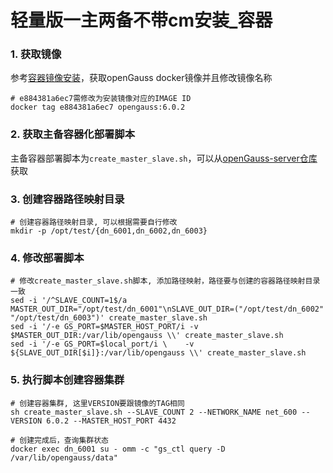 # 轻量版一主两备不带cm安装_容器

### 1. 获取镜像
参考[容器镜像安装](./容器镜像安装.md)，获取openGauss docker镜像并且修改镜像名称
```
# e884381a6ec7需修改为安装镜像对应的IMAGE ID
docker tag e884381a6ec7 opengauss:6.0.2
```
### 2. 获取主备容器化部署脚本

主备容器部署脚本为`create_master_slave.sh`，可以从[openGauss-server仓库](https://gitcode.com/opengauss/openGauss-server/tree/master/docker/dockerfiles)获取

### 3. 创建容器路径映射目录
```
# 创建容器路径映射目录, 可以根据需要自行修改
mkdir -p /opt/test/{dn_6001,dn_6002,dn_6003}
```

### 4. 修改部署脚本
```
# 修改create_master_slave.sh脚本, 添加路径映射，路径要与创建的容器路径映射目录一致
sed -i '/^SLAVE_COUNT=1$/a MASTER_OUT_DIR="/opt/test/dn_6001"\nSLAVE_OUT_DIR=("/opt/test/dn_6002" "/opt/test/dn_6003")' create_master_slave.sh
sed -i '/-e GS_PORT=$MASTER_HOST_PORT/i -v $MASTER_OUT_DIR:/var/lib/opengauss \\' create_master_slave.sh
sed -i '/-e GS_PORT=$local_port/i \    -v ${SLAVE_OUT_DIR[$i]}:/var/lib/opengauss \\' create_master_slave.sh

```

### 5. 执行脚本创建容器集群

```
# 创建容器集群, 这里VERSION要跟镜像的TAG相同
sh create_master_slave.sh --SLAVE_COUNT 2 --NETWORK_NAME net_600 --VERSION 6.0.2 --MASTER_HOST_PORT 4432

# 创建完成后，查询集群状态
docker exec dn_6001 su - omm -c "gs_ctl query -D /var/lib/opengauss/data"
```

